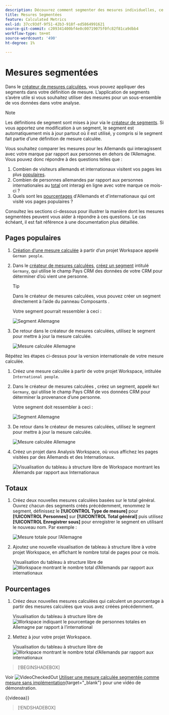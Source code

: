 ```yaml
---
description: Découvrez comment segmenter des mesures individuelles, ce qui vous permet d’effectuer des comparaisons de mesures dans la même visualisation.
title: Mesures Segmentées
feature: Calculated Metrics
exl-id: 37cc93df-9f51-42b3-918f-ed5864991621
source-git-commit: c209341400bf4e0c00719075f0fc82f81ca9dbb4
workflow-type: tm+mt
source-wordcount: '490'
ht-degree: 1%

---
```


# Mesures segmentées

Dans le [créateur de mesures calculées](cm-build-metrics.md#definition-builder), vous pouvez appliquer des segments dans votre définition de mesure. L’application de segments s’avère utile si vous souhaitez utiliser des mesures pour un sous-ensemble de vos données dans votre analyse.

>[!NOTE]
>
>Les définitions de segment sont mises à jour via le [créateur de segments](/help/components/segments/seg-builder.md). Si vous apportez une modification à un segment, le segment est automatiquement mis à jour partout où il est utilisé, y compris si le segment fait partie d’une définition de mesure calculée.
>

Vous souhaitez comparer les mesures pour les Allemands qui interagissent avec votre marque par rapport aux personnes en dehors de l’Allemagne. Vous pouvez donc répondre à des questions telles que :

1. Combien de visiteurs allemands et internationaux visitent vos pages les plus [populaires](#popular-pages).
1. Combien de personnes allemandes par rapport aux personnes internationales au [total](#totals) ont interagi en ligne avec votre marque ce mois-ci ?
1. Quels sont les [pourcentages](#percentages) d&#39;Allemands et d&#39;internationaux qui ont visité vos pages populaires ?

Consultez les sections ci-dessous pour illustrer la manière dont les mesures segmentées peuvent vous aider à répondre à ces questions. Le cas échéant, il est fait référence à une documentation plus détaillée.

## Pages populaires

1. [Création d’une mesure calculée](cm-workflow.md) à partir d’un projet Workspace appelé `German people`.
1. Dans le [créateur de mesures calculées](cm-build-metrics.md), [créez un segment](/help/components/segments/seg-builder.md) intitulé `Germany`, qui utilise le champ Pays CRM des données de votre CRM pour déterminer d’où vient une personne.

   >[!TIP]
   >
   >Dans le créateur de mesures calculées, vous pouvez créer un segment directement à l’aide du panneau Composants .
   >   

   Votre segment pourrait ressembler à ceci :

   ![Segment Allemagne](assets/filter-germany.png)

1. De retour dans le créateur de mesures calculées, utilisez le segment pour mettre à jour la mesure calculée.

   ![Mesure calculée Allemagne](assets/calculated-metric-germany.png)

Répétez les étapes ci-dessus pour la version internationale de votre mesure calculée.

1. Créez une mesure calculée à partir de votre projet Workspace, intitulée `International people`.
1. Dans le créateur de mesures calculées , créez un segment, appelé `Not Germany`, qui utilise le champ Pays CRM de vos données CRM pour déterminer la provenance d’une personne.

   Votre segment doit ressembler à ceci :

   ![Segment Allemagne](assets/filter-not-germany.png)

1. De retour dans le créateur de mesures calculées, utilisez le segment pour mettre à jour la mesure calculée.

   ![Mesure calculée Allemagne](assets/calculated-metric-notgermany.png)


1. Créez un projet dans Analysis Workspace, où vous affichez les pages visitées par des Allemands et des Internationaux.

   ![Visualisation du tableau à structure libre de Workspace montrant les Allemands par rapport aux Internationaux](assets/workspace-german-vs-international.png)


## Totaux

1. Créez deux nouvelles mesures calculées basées sur le total général. Ouvrez chacun des segments créés précédemment, renommez le segment, définissez le **[!UICONTROL Type de mesure]** pour **[!UICONTROL Personnes]** sur **[!UICONTROL Total général]** puis utilisez **[!UICONTROL Enregistrer sous]** pour enregistrer le segment en utilisant le nouveau nom. Par exemple :

   ![Mesure totale pour l’Allemagne](assets/calculated-metric-germany-total.png)

1. Ajoutez une nouvelle visualisation de tableau à structure libre à votre projet Workspace, en affichant le nombre total de pages pour ce mois.

   Visualisation du tableau à structure libre de ![Workspace montrant le nombre total d’Allemands par rapport aux internationaux](assets/workspace-german-vs-international-totals.png)


## Pourcentages

1. Créez deux nouvelles mesures calculées qui calculent un pourcentage à partir des mesures calculées que vous avez créées précédemment.

   Visualisation du tableau à structure libre de ![Workspace indiquant le pourcentage de personnes totales en Allemagne par rapport à l’international](assets/calculated-metric-germany-total-percentage.png)


1. Mettez à jour votre projet Workspace.

   Visualisation du tableau à structure libre de ![Workspace montrant le nombre total d’Allemands par rapport aux internationaux](assets/workspace-german-vs-international-totals-percentage.png)



>[!BEGINSHADEBOX]

Voir ![VideoCheckedOut](/help/assets/icons/VideoCheckedOut.svg) [Utiliser une mesure calculée segmentée comme mesure sans implémentation](https://video.tv.adobe.com/v/25407?quality=12&learn=on){target="_blank"} pour une vidéo de démonstration.

{{videoaa}}

>[!ENDSHADEBOX]

